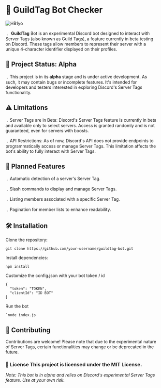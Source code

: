# 🤖 GuildTag Bot Checker



![HB1yo](https://github.com/user-attachments/assets/c3f08481-91dd-4881-b150-7709e33c1b48)

﹒ **GuildTag** Bot is an experimental Discord bot designed to interact with Server Tags (also known as Guild Tags), a feature currently in beta testing on Discord. These tags allow members to represent their server with a unique 4-character identifier displayed on their profiles.



## 🚧 Project Status: Alpha 

﹒This project is in its **alpha** stage and is under active development. As such, it may contain bugs or incomplete features. It's intended for developers and testers interested in exploring Discord's Server Tags functionality.



## ⚠️ Limitations

﹒Server Tags are in Beta: Discord's Server Tags feature is currently in beta and available only to select servers. Access is granted randomly and is not guaranteed, even for servers with boosts.

﹒API Restrictions: As of now, Discord's API does not provide endpoints to programmatically access or manage Server Tags. This limitation affects the bot's ability to fully interact with Server Tags.



## 🔧 Planned Features 

﹒Automatic detection of a server's Server Tag.

﹒Slash commands to display and manage Server Tags.

﹒Listing members associated with a specific Server Tag.

﹒Pagination for member lists to enhance readability.



## 🛠️ Installation

Clone the repository:
````
git clone https://github.com/your-username/guildtag-bot.git
````

Install dependencies:
````
npm install
````

Customize the config.json with your bot token / id 
````
{
  "token": "TOKEN",
  "clientId": "ID BOT"
}
````

Run the bot
```
`node index.js
````


## 🤝 Contributing
Contributions are welcome! Please note that due to the experimental nature of Server Tags, certain functionalities may change or be deprecated in the future.


### 📄 License This project is licensed under the MIT License.

*Note: This bot is in alpha and relies on Discord's experimental Server Tags feature. Use at your own risk.* 
